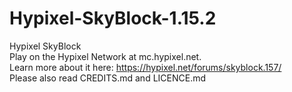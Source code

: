 # Hypixel-SkyBlock-1.15.2
Hypixel SkyBlock  
Play on the Hypixel Network at mc.hypixel.net.  
Learn more about it here: https://hypixel.net/forums/skyblock.157/  
Please also read CREDITS.md and LICENCE.md
